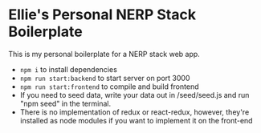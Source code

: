 # Ellie's Personal NERP Stack Boilerplate

This is my personal boilerplate for a NERP stack web app. 

+ `npm i` to install dependencies
+ `npm run start:backend` to start server on port 3000
+ `npm run start:frontend` to compile and build frontend
+ If you need to seed data, write your data out in /seed/seed.js and run "npm seed" in the terminal.
+ There is no implementation of redux or react-redux, however, they're installed as node modules if you want to implement it on the front-end